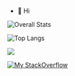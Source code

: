- 👋 Hi


![Overall Stats](https://github-readme-stats.vercel.app/api?username=gulfurs&count_private=true&show_icons=true&hide=contribs)

![Top Langs](https://github-readme-stats.vercel.app/api/top-langs/?username=gulfurs&layout=compact)

<img src="https://github-profile-trophy.vercel.app/?username=gulfurs&theme=juicyfresh&no-bg=true" />

[![My StackOverflow](https://github-readme-stackoverflow.vercel.app/?userID=17310473)](https://stackoverflow.com/users/17310473/gulfurs)

<!---
gulfurs/gulfurs is a ✨ special ✨ repository because its `README.md` (this file) appears on your GitHub profile.
You can click the Preview link to take a look at your changes.
--->

